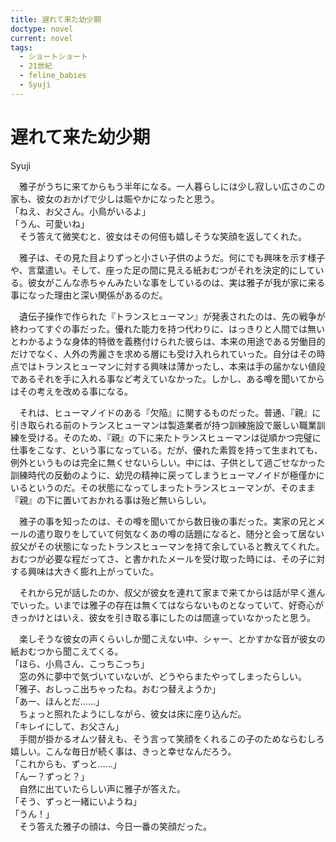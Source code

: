 ```yaml
---
title: 遅れて来た幼少期
doctype: novel
current: novel
tags:
  - ショートショート
  - 21世紀
  - feline_babies
  - Syuji
---
```


# 遅れて来た幼少期

Syuji

　雅子がうちに来てからもう半年になる。一人暮らしには少し寂しい広さのこの家も、彼女のおかげで少しは賑やかになったと思う。  
「ねえ、お父さん。小鳥がいるよ」  
「うん、可愛いね」  
　そう答えて微笑むと、彼女はその何倍も嬉しそうな笑顔を返してくれた。

　雅子は、その見た目よりずっと小さい子供のようだ。何にでも興味を示す様子や、言葉遣い。そして、座った足の間に見える紙おむつがそれを決定的にしている。彼女がこんな赤ちゃんみたいな事をしているのは、実は雅子が我が家に来る事になった理由と深い関係があるのだ。

　遺伝子操作で作られた『トランスヒューマン』が発表されたのは、先の戦争が終わってすぐの事だった。優れた能力を持つ代わりに、はっきりと人間では無いとわかるような身体的特徴を義務付けられた彼らは、本来の用途である労働目的だけでなく、人外の秀麗さを求める層にも受け入れられていった。自分はその時点ではトランスヒューマンに対する興味は薄かったし、本来は手の届かない値段であるそれを手に入れる事など考えていなかった。しかし、ある噂を聞いてからはその考えを改める事になる。

　それは、ヒューマノイドのある『欠陥』に関するものだった。普通、『親』に引き取られる前のトランスヒューマンは製造業者が持つ訓練施設で厳しい職業訓練を受ける。そのため、『親』の下に来たトランスヒューマンは従順かつ完璧に仕事をこなす、という事になっている。だが、優れた素質を持って生まれても、例外というものは完全に無くせないらしい。中には、子供として過ごせなかった訓練時代の反動のように、幼児の精神に戻ってしまうヒューマノイドが極僅かにいるというのだ。その状態になってしまったトランスヒューマンが、そのまま『親』の下に置いておかれる事は殆ど無いらしい。

　雅子の事を知ったのは、その噂を聞いてから数日後の事だった。実家の兄とメールの遣り取りをしていて何気なくあの噂の話題になると、随分と会って居ない叔父がその状態になったトランスヒューマンを持て余していると教えてくれた。おむつが必要な程だってさ、と書かれたメールを受け取った時には、その子に対する興味は大きく膨れ上がっていた。

　それから兄が話したのか、叔父が彼女を連れて家まで来てからは話が早く進んでいった。いまでは雅子の存在は無くてはならないものとなっていて、好奇心がきっかけとはいえ、彼女を引き取る事にしたのは間違っていなかったと思う。

　楽しそうな彼女の声くらいしか聞こえない中、シャー、とかすかな音が彼女の紙おむつから聞こえてくる。  
「ほら、小鳥さん、こっちこっち」  
　窓の外に夢中で気づいていないが、どうやらまたやってしまったらしい。  
「雅子、おしっこ出ちゃったね。おむつ替えようか」  
「あー、ほんとだ……」  
　ちょっと照れたようにしながら、彼女は床に座り込んだ。  
「キレイにして、お父さん」  
　手間が掛かるオムツ替えも、そう言って笑顔をくれるこの子のためならむしろ嬉しい。こんな毎日が続く事は、きっと幸せなんだろう。  
「これからも、ずっと……」  
「んー？ずっと？」  
　自然に出ていたらしい声に雅子が答えた。  
「そう、ずっと一緒にいようね」  
「うん！」  
　そう答えた雅子の顔は、今日一番の笑顔だった。
